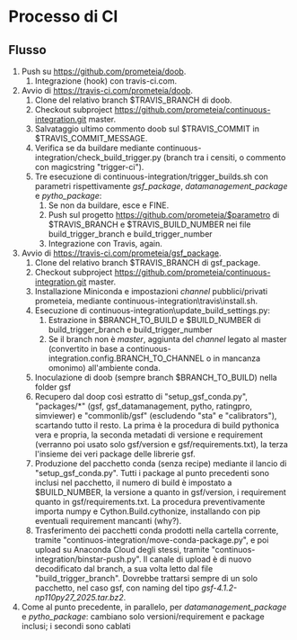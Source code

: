 # Processo di CI

## Flusso

1. Push su https://github.com/prometeia/doob.
    1. Integrazione (hook) con travis-ci.com.
1. Avvio di https://travis-ci.com/prometeia/doob.
    1. Clone del relativo branch $TRAVIS_BRANCH di doob.
    1. Checkout subproject https://github.com/prometeia/continuous-integration.git master.
    1. Salvataggio ultimo commento doob sul $TRAVIS_COMMIT in $TRAVIS_COMMIT_MESSAGE.
    1. Verifica se da buildare mediante continuous-integration/check_build_trigger.py (branch tra i censiti, o commento con magicstring "trigger-ci").
    1. Tre esecuzione di continuous-integration/trigger_builds.sh con parametri rispettivamente _gsf\_package_, _datamanagement\_package_ e _pytho\_package_:
        1. Se non da buildare, esce e FINE.
        1. Push sul progetto https://github.com/prometeia/$parametro di $TRAVIS_BRANCH e $TRAVIS_BUILD_NUMBER nei file build_trigger_branch e build_trigger_number
        1. Integrazione con Travis, again. 
1. Avvio di https://travis-ci.com/prometeia/gsf_package.
    1. Clone del relativo branch $TRAVIS_BRANCH di gsf_package.
    1. Checkout subproject https://github.com/prometeia/continuous-integration.git master.
    1. Installazione Miniconda e impostazioni _channel_ pubblici/privati prometeia, mediante continuous-integration\travis\install.sh.
    1. Esecuzione di continuous-integration\update_build_settings.py:
        1. Estrazione in $BRANCH_TO_BUILD e $BUILD_NUMBER di build_trigger_branch e build_trigger_number
        1. Se il branch non è _master_, aggiunta del _channel_ legato al master (convertito in base a continuous-integration.config.BRANCH_TO_CHANNEL o in mancanza omonimo) all'ambiente conda.
    1. Inoculazione di doob (sempre branch $BRANCH_TO_BUILD) nella folder gsf
    1. Recupero dal doop così estratto di "setup_gsf_conda.py", "packages/*" (gsf, gsf_datamanagement, pytho, ratingpro, simviewer) e "commonlib/gsf" (escludendo "sta" e "calibrators"), scartando tutto il resto. La prima è la procedura di build pythonica vera e propria, la seconda metadati di versione e requirement (verranno poi usato solo gsf/version e gsf/requirements.txt), la terza l'insieme dei veri package delle librerie gsf.
    1. Produzione del pacchetto conda (senza recipe) mediante il lancio di "setup_gsf_conda.py". Tutti i package al punto precedenti sono inclusi nel pacchetto, il numero di build è impostato a $BUILD_NUMBER, la versione a quanto in gsf/version, i requirement quanto in gsf/requirements.txt. La procedura preventivamente importa numpy e Cython.Build.cythonize, installando con pip eventuali requirement mancanti (why?).
    1. Trasferimento dei pacchetti conda prodotti nella cartella corrente, tramite "continuos-integration/move-conda-package.py", e poi upload su Anaconda Cloud degli stessi, tramite  "continuos-integration/binstar-push.py". Il canale di upload è di nuovo decodificato dal branch, a sua volta letto dal file "build_trigger_branch". Dovrebbe trattarsi sempre di un solo pacchetto, nel caso gsf, con naming del tipo _gsf-4.1.2-np110py27\_2025.tar.bz2_.
1. Come al punto precedente, in parallelo, per _datamanagement\_package_ e _pytho\_package_: cambiano solo versioni/requirement e package inclusi; i secondi sono cablati